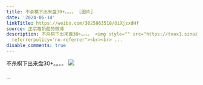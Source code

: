 ```yaml
---
title: 不杀棋下出来盘30+。。。。 [图片]
date: '2024-06-14'
linkTitle: https://weibo.com/3825863518/OiXjzxdHf
source: 正宗毒奶菇的微博
description: 不杀棋下出来盘30+。。。。 <img style="" src="https://tvax1.sinaimg.cn/large/e40a0b5egy1hqovxc1ufhj21hc0pc4pp.jpg"
  referrerpolicy="no-referrer"><br><br> ...
disable_comments: true
---
```

不杀棋下出来盘30+。。。。 <img style="" src="https://tvax1.sinaimg.cn/large/e40a0b5egy1hqovxc1ufhj21hc0pc4pp.jpg" referrerpolicy="no-referrer"><br><br> ...
